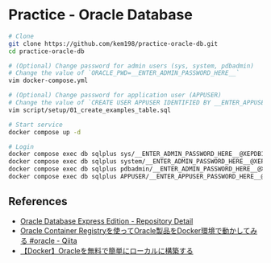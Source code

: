 # Practice - Oracle Database

```sh
# Clone
git clone https://github.com/kem198/practice-oracle-db.git
cd practice-oracle-db

# (Optional) Change password for admin users (sys, system, pdbadmin)
# Change the value of `ORACLE_PWD=__ENTER_ADMIN_PASSWORD_HERE__`
vim docker-compose.yml

# (Optional) Change password for application user (APPUSER)
# Change the value of `CREATE USER APPUSER IDENTIFIED BY __ENTER_APPUSER_PASSWORD_HERE__;`
vim script/setup/01_create_examples_table.sql

# Start service
docker compose up -d

# Login
docker compose exec db sqlplus sys/__ENTER_ADMIN_PASSWORD_HERE__@XEPDB1 as sysdba
docker compose exec db sqlplus system/__ENTER_ADMIN_PASSWORD_HERE__@XEPDB1
docker compose exec db sqlplus pdbadmin/__ENTER_ADMIN_PASSWORD_HERE__@XEPDB1
docker compose exec db sqlplus APPUSER/__ENTER_APPUSER_PASSWORD_HERE__@XEPDB1
```

## References

- [Oracle Database Express Edition - Repository Detail](https://container-registry.oracle.com/ords/f?p=113:4:5528515447912:::4:P4_REPOSITORY,AI_REPOSITORY,AI_REPOSITORY_NAME,P4_REPOSITORY_NAME,P4_EULA_ID,P4_BUSINESS_AREA_ID:803,803,Oracle%20Database%20Express%20Edition,Oracle%20Database%20Express%20Edition,1,0&cs=3-wzfFlkGG5-SBHtZVaQzxjHdgHay7rzC4UqcANu-TN9m-nUkm1QDoSyJVgY9aXIJoU5pCZiw2TG1geMZcJowgA)
- [Oracle Container Registryを使ってOracle製品をDocker環境で動かしてみる \#oracle - Qiita](https://qiita.com/charon/items/44624e2cdf21449769cf)
- [【Docker】Oracleを無料で簡単にローカルに構築する](https://zenn.dev/re24_1986/articles/29430f2f8b4b46)
